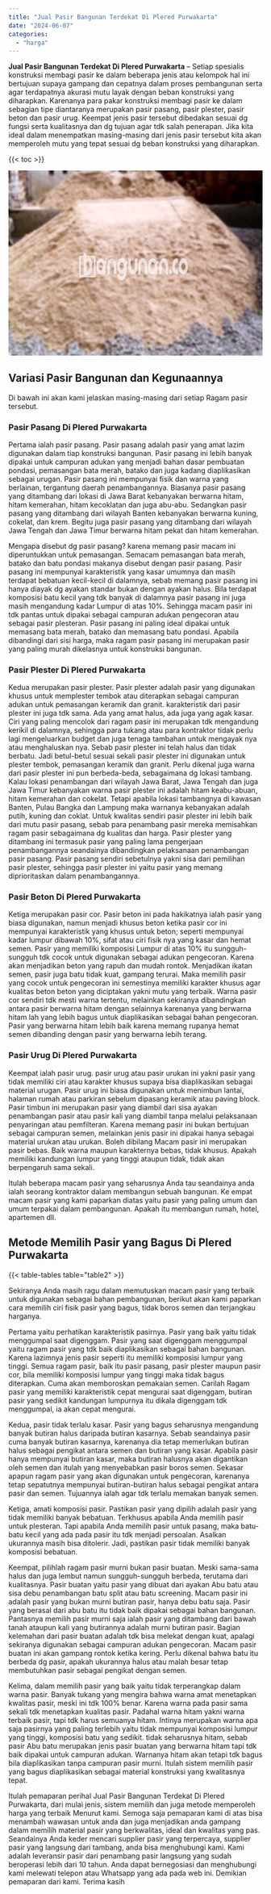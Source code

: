 ```yaml
---
title: "Jual Pasir Bangunan Terdekat Di Plered Purwakarta"
date: "2024-06-07"
categories: 
  - "harga"
---
```


**Jual Pasir Bangunan Terdekat Di Plered Purwakarta** – Setiap spesialis konstruksi membagi pasir ke dalam beberapa jenis atau kelompok hal ini bertujuan supaya gampang dan cepatnya dalam proses pembangunan serta agar terdapatnya akurasi mutu layak dengan beban konstruksi yang diharapkan. Karenanya para pakar konstruksi membagi pasir ke dalam sebagian tipe diantaranya merupakan pasir pasang, pasir plester, pasir beton dan pasir urug. Keempat jenis pasir tersebut dibedakan sesuai dg fungsi serta kualitasnya dan dg tujuan agar tdk salah penerapan. Jika kita ideal dalam menempatkan masing-masing dari jenis pasir tersebut kita akan memperoleh mutu yang tepat sesuai dg beban konstruksi yang diharapkan.

{{< toc >}}

![Jual Pasir Bangunan Terdekat Di Plered Purwakarta](/images/jual-pasir-bangunan-37.png)

## Variasi Pasir Bangunan dan Kegunaannya

Di bawah ini akan kami jelaskan masing-masing dari setiap Ragam pasir tersebut.

### Pasir Pasang Di Plered Purwakarta

Pertama ialah pasir pasang. Pasir pasang adalah pasir yang amat lazim digunakan dalam tiap konstruksi bangunan. Pasir pasang ini lebih banyak dipakai untuk campuran adukan yang menjadi bahan dasar pembuatan pondasi, pemasangan bata merah, batako dan juga kadang diaplikasikan sebagai urugan. Pasir pasang ini mempunyai fisik dan warna yang berlainan, tergantung daerah penambangannya. Biasanya pasir pasang yang ditambang dari lokasi di Jawa Barat kebanyakan berwarna hitam, hitam kemerahan, hitam kecoklatan dan juga abu-abu. Sedangkan pasir pasang yang ditambang dari wilayah Banten kebanyakan berwarna kuning, cokelat, dan krem. Begitu juga pasir pasang yang ditambang dari wilayah Jawa Tengah dan Jawa Timur berwarna hitam pekat dan hitam kemerahan.

Mengapa disebut dg pasir pasang? karena memang pasir macam ini diperuntukkan untuk pemasangan. Semacam pemasangan bata merah, batako dan batu pondasi makanya disebut dengan pasir pasang. Pasir pasang ini mempunyai karakteristik yang kasar umumnya dan masih terdapat bebatuan kecil-kecil di dalamnya, sebab memang pasir pasang ini hanya diayak dg ayakan standar bukan dengan ayakan halus. Bila terdapat komposisi batu kecil yang tdk banyak di dalamnya pasir pasang ini juga masih mengandung kadar Lumpur di atas 10%. Sehingga macam pasir ini tdk pantas untuk dipakai sebagai campuran adukan pengecoran atau sebagai pasir plesteran. Pasir pasang ini paling ideal dipakai untuk memasang bata merah, batako dan memasang batu pondasi. Apabila dibandingi dari sisi harga, maka ragam pasir pasang ini merupakan pasir yang paling murah dikelasnya untuk konstruksi bangunan.

### Pasir Plester Di Plered Purwakarta

Kedua merupakan pasir plester. Pasir plester adalah pasir yang digunakan khusus untuk memplester tembok atau diterapkan sebagai campuran adukan untuk pemasangan keramik dan granit. karakteristik dari pasir plester ini juga tdk sama. Ada yang amat halus, ada juga yang agak kasar. Ciri yang paling mencolok dari ragam pasir ini merupakan tdk mengandung kerikil di dalamnya, sehingga para tukang atau para kontraktor tidak perlu lagi mengeluarkan budget dan juga tenaga tambahan untuk mengayak nya atau menghaluskan nya. Sebab pasir plester ini telah halus dan tidak berbatu. Jadi betul-betul sesuai sekali pasir plester ini digunakan untuk plester tembok, pemasangan keramik dan granit. Perlu dikenal juga warna dari pasir plester ini pun berbeda-beda, sebagaimana dg lokasi tambang. Kalau lokasi penambangan dari wilayah Jawa Barat, Jawa Tengah dan juga Jawa Timur kebanyakan warna pasir plester ini adalah hitam keabu-abuan, hitam kemerahan dan cokelat. Tetapi apabila lokasi tambangnya di kawasan Banten, Pulau Bangka dan Lampung maka warnanya kebanyakan adalah putih, kuning dan coklat. Untuk kwalitas sendiri pasir plester ini lebih baik dari mutu pasir pasang, sebab para penambang pasir mereka memisahkan ragam pasir sebagaimana dg kualitas dan harga. Pasir plester yang ditambang ini termasuk pasir yang paling lama pengerjaan penambangannya seandainya dibandingkan pelaksanaan penambangan pasir pasang. Pasir pasang sendiri sebetulnya yakni sisa dari pemilihan pasir plester, sehingga pasir plester ini yaitu pasir yang memang diprioritaskan dalam penambangannya.

### Pasir Beton Di Plered Purwakarta

Ketiga merupakan pasir cor. Pasir beton ini pada hakikatnya ialah pasir yang biasa digunakan, namun menjadi khusus beton ketika pasir cor ini mempunyai karakteristik yang khusus untuk beton; seperti mempunyai kadar lumpur dibawah 10%, sifat atau ciri fisik nya yang kasar dan hemat semen. Pasir yang memiliki komposisi Lumpur di atas 10% itu sungguh-sungguh tdk cocok untuk digunakan sebagai adukan pengecoran. Karena akan menjadikan beton yang rapuh dan mudah rontok. Menjadikan ikatan semen, pasir juga batu tidak kuat, gampang terurai. Maka memilih pasir yang cocok untuk pengecoran ini semestinya memiliki karakter khusus agar kualitas beton beton yang diciptakan yakni mutu yang terbaik. Warna pasir cor sendiri tdk mesti warna tertentu, melainkan sekiranya dibandingkan antara pasir berwarna hitam dengan selainnya karenanya yang berwarna hitam lah yang lebih bagus untuk diaplikasikan sebagai bahan pengecoran. Pasir yang berwarna hitam lebih baik karena memang rupanya hemat semen dibanding dengan pasir yang berwarna lebih terang.

### Pasir Urug Di Plered Purwakarta

Keempat ialah pasir urug. pasir urug atau pasir urukan ini yakni pasir yang tidak memiliki ciri atau karakter khusus supaya bisa diaplikasikan sebagai material urugan. Pasir urug ini biasa digunakan untuk menimbun lantai, halaman rumah atau parkiran sebelum dipasang keramik atau paving block. Pasir timbun ini merupakan pasir yang diambil dari sisa ayakan penambangan pasir atau pasir kali yang diambil tanpa melalui pelaksanaan penyaringan atau pemfilteran. Karena memang pasir ini bukan bertujuan sebagai campuran semen, melainkan jenis pasir ini dipakai hanya sebagai material urukan atau urukan. Boleh dibilang Macam pasir ini merupakan pasir bebas. Baik warna maupun karakternya bebas, tidak khusus. Apakah memiliki kandungan lumpur yang tinggi ataupun tidak, tidak akan berpengaruh sama sekali.

Itulah beberapa macam pasir yang seharusnya Anda tau seandainya anda ialah seorang kontraktor dalam membangun sebuah bangunan. Ke empat macam pasir yang kami paparkan diatas yaitu pasir yang paling umum dan umum terpakai dalam pembangunan. Apakah itu membangun rumah, hotel, apartemen dll.

## Metode Memilih Pasir yang Bagus Di Plered Purwakarta

{{< table-tables table="table2" >}}

Sekiranya Anda masih ragu dalam memutuskan macam pasir yang terbaik untuk digunakan sebagai bahan pembangunan, berikut akan kami paparkan cara memilih ciri fisik pasir yang bagus, tidak boros semen dan terjangkau harganya.

Pertama yaitu perhatikan karakteristik pasirnya. Pasir yang baik yaitu tidak menggumpal saat digenggam. Pasir yang saat digenggam menggumpal yaitu ragam pasir yang tdk baik diaplikasikan sebagai bahan bangunan. Karena lazimnya jenis pasir seperti itu memiliki komposisi lumpur yang tinggi. Semua ragam pasir, baik itu pasir pasang, pasir plester maupun pasir cor, bila memiliki komposisi lumpur yang tinggi maka tidak bagus diterapkan. Cuma akan memboroskan pemakaian semen. Carilah Ragam pasir yang memiliki karakteristik cepat mengurai saat digenggam, butiran pasir yang sedikit kandungan lumpurnya itu dikala digenggam tdk menggumpal, ia akan cepat mengurai.

Kedua, pasir tidak terlalu kasar. Pasir yang bagus seharusnya mengandung banyak butiran halus daripada butiran kasarnya. Sebab seandainya pasir cuma banyak butiran kasarnya, karenanya dia tetap memerlukan butiran halus sebagai pengikat antara semen dan butiran yang kasar. Apabila pasir hanya mempunyai butiran kasar, maka butiran halusnya akan digantikan oleh semen dan itulah yang menyebabkan pasir boros semen. Sekasar apapun ragam pasir yang akan digunakan untuk pengecoran, karenanya tetap sepatutnya mempunyai butiran-butiran halus sebagai pengikat antara pasir dan semen. Tujuannya ialah agar tdk terlalu memakan banyak semen.

Ketiga, amati komposisi pasir. Pastikan pasir yang dipilih adalah pasir yang tidak memiliki banyak bebatuan. Terkhusus apabila Anda memilih pasir untuk plesteran. Tapi apabila Anda memilih pasir untuk pasang, maka batu-batu kecil yang ada pada pasir itu tdk menjadi persoalan. Asalkan ukurannya masih bisa ditolerir. Jadi, pastikan pasir tidak memiliki banyak komposisi bebatuan.

Keempat, pilihlah ragam pasir murni bukan pasir buatan. Meski sama-sama halus dan juga lembut namun sungguh-sungguh berbeda, terutama dari kualitasnya. Pasir buatan yaitu pasir yang dibuat dari ayakan Abu batu atau sisa debu penambangan batu split atau batu screening. Macam pasir ini adalah pasir yang bukan murni butiran pasir, hanya debu batu saja. Pasir yang berasal dari abu batu itu tidak baik dipakai sebagai bahan bangunan. Pantasnya memilih pasir murni saja ialah pasir yang ditambang dari bawah tanah ataupun kali yang butirannya adalah murni butiran pasir. Bagian kelemahan dari pasir buatan adalah tdk bisa melekat dengan kuat, apalagi sekiranya digunakan sebagai campuran adukan pengecoran. Macam pasir buatan ini akan gampang rontok ketika kering. Perlu dikenal bahwa batu itu berbeda dg pasir, apakah ukurannya halus atau malah besar tetap membutuhkan pasir sebagai pengikat dengan semen.

Kelima, dalam memilih pasir yang baik yaitu tidak terperangkap dalam warna pasir. Banyak tukang yang mengira bahwa warna amat menetapkan kwalitas pasir, meski ini tdk 100% benar. Karena warna pada pasir sama sekali tdk menetapkan kualitas pasir. Padahal warna hitam yakni warna terbaik pasir, tapi tdk harus semuanya hitam. Intinya merupakan warna apa saja pasirnya yang paling terlebih yaitu tidak mempunyai komposisi lumpur yang tinggi, komposisi batu yang sedikit. tidak seharusnya hitam, sebab pasir Abu batu merupakan jenis pasir buatan yang berwarna hitam tapi tdk baik dipakai untuk campuran adukan. Warnanya hitam akan tetapi tdk bagus bila diaplikasikan tanpa campuran pasir murni. Itulah sistem memilih pasir yang bagus diaplikasikan sebagai material konstruksi yang kwalitasnya tepat.

Itulah pemaparan perihal Jual Pasir Bangunan Terdekat Di Plered Purwakarta, dari mulai jenis, sistem memilih dan juga metode memperoleh harga yang terbaik Menurut kami. Semoga saja pemaparan kami di atas bisa menambah wawasan untuk anda dan juga menjadikan anda gampang dalam memilih material pasir yang berkwalitas, ideal dan kwalitas yang pas. Seandainya Anda keder mencari supplier pasir yang terpercaya, supplier pasir yang langsung dari tambang, anda bisa menghubungi kami. Kami adalah leveransir pasir dari penambang pasir langsung yang sudah beroperasi lebih dari 10 tahun. Anda dapat bernegosiasi dan menghubungi kami melewati telepon atau Whatsapp yang ada pada web ini. Demikian pemaparan dari kami. Terima kasih
